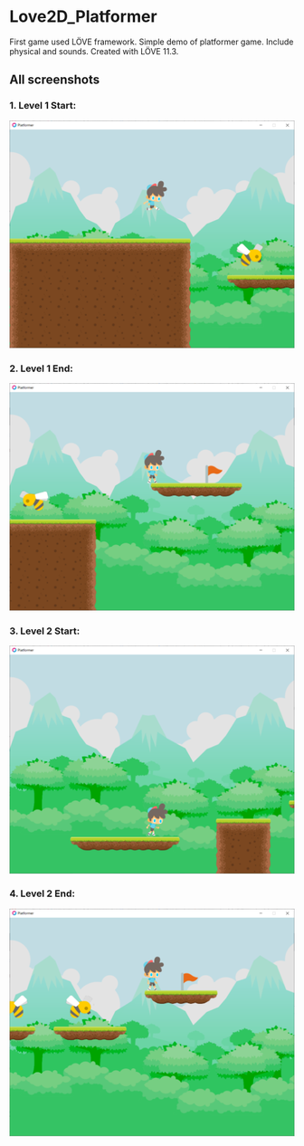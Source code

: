 # Love2D_Platformer
 First game used LÖVE framework. Simple demo of platformer game. Include physical and sounds. Created with LÖVE 11.3.

## All screenshots
 
 ### 1. Level 1 Start:
 ![alt text](screenshots/1Level1Start.PNG)

 ### 2. Level 1 End:
 ![alt text](screenshots/2Level1End.PNG)

### 3. Level 2 Start:
 ![alt text](screenshots/3Level2Start.PNG)
 
 ### 4. Level 2 End:
 ![alt text](screenshots/4Level2End.PNG)
